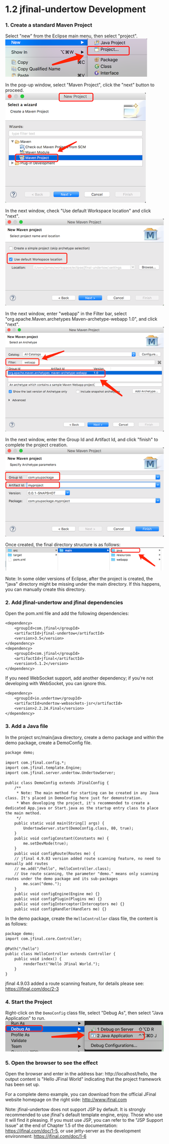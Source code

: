 # 1.2 jfinal-undertow Development
### 1. Create a standard Maven Project
Select "new" from the Eclipse main menu, then select "project".  
![Maven-new-project.png](/1.2/1_20181130133401.png)

In the pop-up window, select "Maven Project", click the "next" button to proceed.  
![Maven-create-project.png](/1.2/1_20181130133413.png)

In the next window, check "Use default Workspace location" and click "next".  
![Maven-default-workspace.png](/1.2/1_20181130133824.png)

In the next window, enter "webapp" in the Filter bar, select "org.apache.Maven.archetypes Maven-archetype-webapp 1.0", and click "next".  
![Maven-webapp.png](/1.2/1_20181130134209.png)

In the next window, enter the Group Id and Artifact Id, and click "finish" to complete the project creation.  
![Maven-finish.png](/1.2/1_20181130134402.png)

Once created, the final directory structure is as follows:  
![Maven-project-struct.png](/1.2/1_20181130134715.png)

Note: In some older versions of Eclipse, after the project is created, the "java" directory might be missing under the main directory. If this happens, you can manually create this directory.
### 2. Add jfinal-undertow and jfinal dependencies
Open the pom.xml file and add the following dependencies:
```
<dependency>
    <groupId>com.jfinal</groupId>
    <artifactId>jfinal-undertow</artifactId>
    <version>3.5</version>
</dependency>
<dependency>
    <groupId>com.jfinal</groupId>
    <artifactId>jfinal</artifactId>
    <version>5.1.2</version>
</dependency>
```
If you need WebSocket support, add another dependency; if you're not developing with WebSocket, you can ignore this.
```
<dependency>
    <groupId>io.undertow</groupId>
    <artifactId>undertow-websockets-jsr</artifactId>
    <version>2.2.24.Final</version>
</dependency>
```
### 3. Add a Java file
In the project src/main/java directory, create a demo package and within the demo package, create a DemoConfig file.
```
package demo;

import com.jfinal.config.*;
import com.jfinal.template.Engine;
import com.jfinal.server.undertow.UndertowServer;

public class DemoConfig extends JFinalConfig {
    /**
     * Note: The main method for starting can be created in any Java class. It's placed in DemoConfig here just for demonstration.
     * When developing the project, it's recommended to create a dedicated App.java or Start.java as the startup entry class to place the main method.
     */
    public static void main(String[] args) {
        UndertowServer.start(DemoConfig.class, 80, true);
    }
    public void configConstant(Constants me) {
        me.setDevMode(true);
    }
    public void configRoute(Routes me) {
    // jfinal 4.9.03 version added route scanning feature, no need to manually add routes
    // me.add("/hello", HelloController.class);
    // Use route scanning, the parameter "demo." means only scanning routes under the demo package and its sub-packages
        me.scan("demo.");
    }
    public void configEngine(Engine me) {}
    public void configPlugin(Plugins me) {}
    public void configInterceptor(Interceptors me) {}
    public void configHandler(Handlers me) {}
```

In the demo package, create the `HelloController` class file, the content is as follows:

```
package demo;
import com.jfinal.core.Controller;

@Path("/hello")
public class HelloController extends Controller {
    public void index() {
        renderText("Hello JFinal World.");
    }
}
```

jfinal 4.9.03 added a route scanning feature, for details please see: https://jfinal.com/doc/2-3

### 4. Start the Project
Right-click on the `DemoConfig` class file, select "Debug As", then select "Java Application" to run.
![Maven-run.png](/1.2/1_20181130141600.png)

### 5. Open the browser to see the effect
Open the browser and enter in the address bar: http://localhost/hello, the output content is "Hello JFinal World" indicating that the project framework has been set up.

For a complete demo example, you can download from the official JFinal website homepage on the right side: http://www.jfinal.com

Note: jfinal-undertow does not support JSP by default. It is strongly recommended to use jfinal's default template engine, enjoy. Those who use it will find it pleasing. If you must use JSP, you can refer to the "JSP Support Issue" at the end of Chapter 1.5 of the documentation: https://jfinal.com/doc/1-5, or use jetty-server as the development environment: https://jfinal.com/doc/1-6
